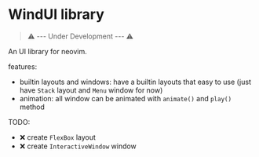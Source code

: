 # WindUI library
> :warning: --- Under Development --- :warning:

An UI library for neovim.

features:
- builtin layouts and windows: have a builtin layouts that easy to use 
(just have `Stack` layout and `Menu` window for now)
- animation: all window can be animated with `animate()` and `play()` method

TODO:
- :x: create `FlexBox` layout
- :x: create `InteractiveWindow` window
